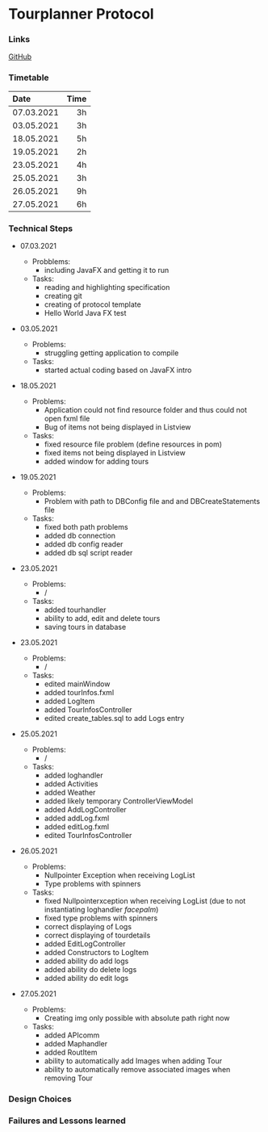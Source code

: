 # Tourplanner Protocol

### Links
[GitHub](https://github.com/Teezious/tourplanner)

### Timetable


| Date       | Time |
| :--------- | ---: |
| 07.03.2021 | 3h   |
| 03.05.2021 | 3h   |
| 18.05.2021 | 5h   |
| 19.05.2021 | 2h   |
| 23.05.2021 | 4h   |
| 25.05.2021 | 3h   |
| 26.05.2021 | 9h   |
| 27.05.2021 | 6h   |


### Technical Steps


- 07.03.2021
  - Probblems:
    - including JavaFX and getting it to run
  - Tasks: 
    - reading and highlighting specification
    - creating git
    - creating of protocol template
    - Hello World Java FX test

- 03.05.2021
  - Problems: 
    - struggling getting application to compile
  - Tasks:
    - started actual coding based on JavaFX intro

- 18.05.2021
  - Problems:
    - Application could not find resource folder and thus could not open fxml file
    - Bug of items not being displayed in Listview
  - Tasks:
    - fixed resource file problem (define resources in pom)
    - fixed items not being displayed in Listview
    - added window for adding tours
- 19.05.2021
  - Problems:
    - Problem with path to DBConfig file and and DBCreateStatements file
  - Tasks:
    - fixed both path problems
    - added db connection
    - added db config reader
    - added db sql script reader
- 23.05.2021
  - Problems:
    - /
  - Tasks:
    - added tourhandler
    - ability to add, edit and delete tours
    - saving tours in database
- 23.05.2021
  - Problems:
    - /
  - Tasks:
    - edited mainWindow
    - added tourInfos.fxml
    - added LogItem
    - added TourInfosController
    - edited create_tables.sql to add Logs entry
- 25.05.2021
  - Problems:
    - /
  - Tasks:
    - added loghandler
    - added Activities
    - added Weather
    - added likely temporary ControllerViewModel
    - added AddLogController
    - added addLog.fxml
    - added editLog.fxml
    - edited TourInfosController
- 26.05.2021
  - Problems:
    - Nullpointer Exception when receiving LogList
    - Type problems with spinners
  - Tasks:
    - fixed Nullpointerxception when receiving LogList (due to not instantiating loghandler *facepalm*)
    - fixed type problems with spinners
    - correct displaying of Logs
    - correct displaying of tourdetails
    - added EditLogController
    - added Constructors to LogItem
    - added ability do add logs
    - added ability do delete logs
    - added ability do edit logs
- 27.05.2021
  - Problems:
    - Creating img only possible with absolute path right now
  - Tasks:
    - added APIcomm
    - added Maphandler
    - added RoutItem
    - ability to automatically add Images when adding Tour
    - ability to automatically remove associated images when removing Tour

 
### Design Choices



### Failures and Lessons learned

